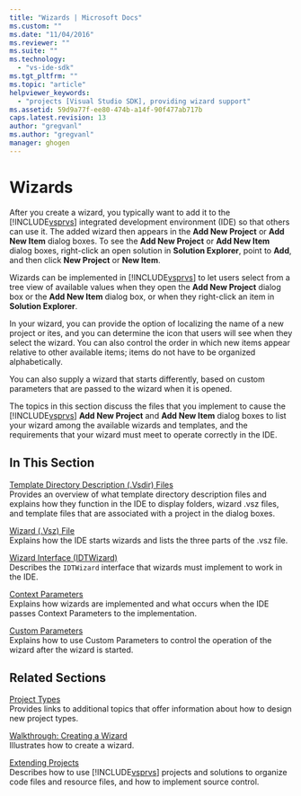 ```yaml
---
title: "Wizards | Microsoft Docs"
ms.custom: ""
ms.date: "11/04/2016"
ms.reviewer: ""
ms.suite: ""
ms.technology: 
  - "vs-ide-sdk"
ms.tgt_pltfrm: ""
ms.topic: "article"
helpviewer_keywords: 
  - "projects [Visual Studio SDK], providing wizard support"
ms.assetid: 59d9a77f-ee80-474b-a14f-90f477ab717b
caps.latest.revision: 13
author: "gregvanl"
ms.author: "gregvanl"
manager: ghogen
---
```

# Wizards
After you create a wizard, you typically want to add it to the [!INCLUDE[vsprvs](../../code-quality/includes/vsprvs_md.md)] integrated development environment (IDE) so that others can use it. The added wizard then appears in the **Add New Project** or **Add New Item** dialog boxes. To see the **Add New Project** or **Add New Item** dialog boxes, right-click an open solution in **Solution Explorer**, point to **Add**, and then click **New Project** or **New Item**.  
  
 Wizards can be implemented in [!INCLUDE[vsprvs](../../code-quality/includes/vsprvs_md.md)] to let users select from a tree view of available values when they open the **Add New Project** dialog box or the **Add New Item** dialog box, or when they right-click an item in **Solution Explorer**.  
  
 In your wizard, you can provide the option of localizing the name of a new project or ites, and you can determine the icon that users will see when they select the wizard. You can also control the order in which new items appear relative to other available items; items do not have to be organized alphabetically.  
  
 You can also supply a wizard that starts differently, based on custom parameters that are passed to the wizard when it is opened.  
  
 The topics in this section discuss the files that you implement to cause the [!INCLUDE[vsprvs](../../code-quality/includes/vsprvs_md.md)] **Add New Project** and **Add New Item** dialog boxes to list your wizard among the available wizards and templates, and the requirements that your wizard must meet to operate correctly in the IDE.  
  
## In This Section  
 [Template Directory Description (.Vsdir) Files](../../extensibility/internals/template-directory-description-dot-vsdir-files.md)  
 Provides an overview of what template directory description files and explains how they function in the IDE to display folders, wizard .vsz files, and template files that are associated with a project in the dialog boxes.  
  
 [Wizard (.Vsz) File](../../extensibility/internals/wizard-dot-vsz-file.md)  
 Explains how the IDE starts wizards and lists the three parts of the .vsz file.  
  
 [Wizard Interface (IDTWizard)](../../extensibility/internals/wizard-interface-idtwizard.md)  
 Describes the `IDTWizard` interface that wizards must implement to work in the IDE.  
  
 [Context Parameters](../../extensibility/internals/context-parameters.md)  
 Explains how wizards are implemented and what occurs when the IDE passes Context Parameters to the implementation.  
  
 [Custom Parameters](../../extensibility/internals/custom-parameters.md)  
 Explains how to use Custom Parameters to control the operation of the wizard after the wizard is started.  
  
## Related Sections  
 [Project Types](../../extensibility/internals/project-types.md)  
 Provides links to additional topics that offer information about how to design new project types.  
  
 [Walkthrough: Creating a Wizard](http://msdn.microsoft.com/Library/adb41fe9-fcca-4e87-bf4f-bf2fa68e8b06)  
 Illustrates how to create a wizard.  
  
 [Extending Projects](../../extensibility/extending-projects.md)  
 Describes how to use [!INCLUDE[vsprvs](../../code-quality/includes/vsprvs_md.md)] projects and solutions to organize code files and resource files, and how to implement source control.